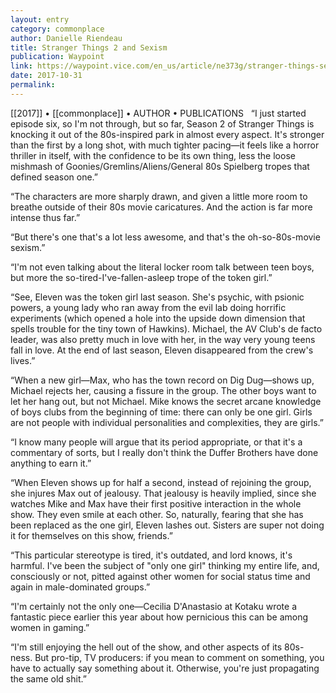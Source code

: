 ```yaml
---
layout: entry
category: commonplace
author: Danielle Riendeau
title: Stranger Things 2 and Sexism
publication: Waypoint
link: https://waypoint.vice.com/en_us/article/ne373g/stranger-things-season-2-sexism
date: 2017-10-31
permalink: 
---
```


[[2017]] • [[commonplace]] • AUTHOR • PUBLICATIONS 
 
“I just started episode six, so I'm not through, but so far, Season 2 of Stranger Things is knocking it out of the 80s-inspired park in almost every aspect. It's stronger than the first by a long shot, with much tighter pacing—it feels like a horror thriller in itself, with the confidence to be its own thing, less the loose mishmash of Goonies/Gremlins/Aliens/General 80s Spielberg tropes that defined season one.”

“The characters are more sharply drawn, and given a little more room to breathe outside of their 80s movie caricatures. And the action is far more intense thus far.”

“But there's one that's a lot less awesome, and that's the oh-so-80s-movie sexism.”

“I'm not even talking about the literal locker room talk between teen boys, but more the so-tired-I've-fallen-asleep trope of the token girl.”

“See, Eleven was the token girl last season. She's psychic, with psionic powers, a young lady who ran away from the evil lab doing horrific experiments (which opened a hole into the upside down dimension that spells trouble for the tiny town of Hawkins). Michael, the AV Club's de facto leader, was also pretty much in love with her, in the way very young teens fall in love. At the end of last season, Eleven disappeared from the crew's lives.”

“When a new girl—Max, who has the town record on Dig Dug—shows up, Michael rejects her, causing a fissure in the group. The other boys want to let her hang out, but not Michael. Mike knows the secret arcane knowledge of boys clubs from the beginning of time: there can only be one girl. Girls are not people with individual personalities and complexities, they are girls.”

“I know many people will argue that its period appropriate, or that it's a commentary of sorts, but I really don't think the Duffer Brothers have done anything to earn it.”

“When Eleven shows up for half a second, instead of rejoining the group, she injures Max out of jealousy. That jealousy is heavily implied, since she watches Mike and Max have their first positive interaction in the whole show. They even smile at each other. So, naturally, fearing that she has been replaced as the one girl, Eleven lashes out. Sisters are super not doing it for themselves on this show, friends.”

“This particular stereotype is tired, it's outdated, and lord knows, it's harmful. I've been the subject of "only one girl" thinking my entire life, and, consciously or not, pitted against other women for social status time and again in male-dominated groups.”

“I'm certainly not the only one—Cecilia D'Anastasio at Kotaku wrote a fantastic piece earlier this year about how pernicious this can be among women in gaming.”

“I'm still enjoying the hell out of the show, and other aspects of its 80s-ness. But pro-tip, TV producers: if you mean to comment on something, you have to actually say something about it. Otherwise, you're just propagating the same old shit.”

